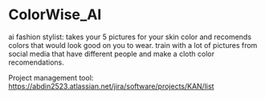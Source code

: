 # ColorWise_AI
 ai fashion stylist: takes your 5 pictures for your skin color and recomends colors that would look good on you to wear.         train with a lot of pictures from social media that have different people and make a cloth color recomendations.

 Project management tool: https://abdin2523.atlassian.net/jira/software/projects/KAN/list
